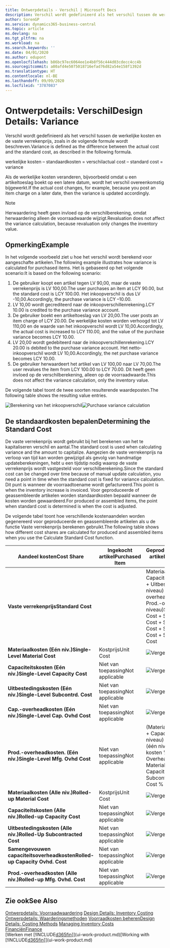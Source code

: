 ```yaml
---
title: Ontwerpdetails - Verschil | Microsoft Docs
description: Verschil wordt gedefinieerd als het verschil tussen de werkelijke kosten en de vaste verrekenprijs, zoals in de volgende formule wordt beschreven.
author: SorenGP
ms.service: dynamics365-business-central
ms.topic: article
ms.devlang: na
ms.tgt_pltfrm: na
ms.workload: na
ms.search.keywords: ''
ms.date: 04/01/2020
ms.author: edupont
ms.openlocfilehash: b86bc97ec6064ee1e4b8f56c444d03cdecc4cc4b
ms.sourcegitcommit: a80afd4e5075018716efad76d82a54e158f1392d
ms.translationtype: HT
ms.contentlocale: nl-BE
ms.lasthandoff: 09/09/2020
ms.locfileid: "3787083"
---
```

# <a name="design-details-variance"></a><span data-ttu-id="3c12f-103">Ontwerpdetails: Verschil</span><span class="sxs-lookup"><span data-stu-id="3c12f-103">Design Details: Variance</span></span>
<span data-ttu-id="3c12f-104">Verschil wordt gedefinieerd als het verschil tussen de werkelijke kosten en de vaste verrekenprijs, zoals in de volgende formule wordt beschreven.</span><span class="sxs-lookup"><span data-stu-id="3c12f-104">Variance is defined as the difference between the actual cost and the standard cost, as described in the following formula.</span></span>  

 <span data-ttu-id="3c12f-105">werkelijke kosten – standaardkosten = verschil</span><span class="sxs-lookup"><span data-stu-id="3c12f-105">actual cost – standard cost = variance</span></span>  

 <span data-ttu-id="3c12f-106">Als de werkelijke kosten veranderen, bijvoorbeeld omdat u een artikeltoeslag boekt op een latere datum, wordt het verschil overeenkomstig bijgewerkt.</span><span class="sxs-lookup"><span data-stu-id="3c12f-106">If the actual cost changes, for example, because you post an item charge on a later date, then the variance is updated accordingly.</span></span>  

> [!NOTE]  
>  <span data-ttu-id="3c12f-107">Herwaardering heeft geen invloed op de verschilberekening, omdat herwaardering alleen de voorraadwaarde wijzigt.</span><span class="sxs-lookup"><span data-stu-id="3c12f-107">Revaluation does not affect the variance calculation, because revaluation only changes the inventory value.</span></span>  

## <a name="example"></a><span data-ttu-id="3c12f-108">Opmerking</span><span class="sxs-lookup"><span data-stu-id="3c12f-108">Example</span></span>  
 <span data-ttu-id="3c12f-109">In het volgende voorbeeld ziet u hoe het verschil wordt berekend voor aangeschafte artikelen.</span><span class="sxs-lookup"><span data-stu-id="3c12f-109">The following example illustrates how variance is calculated for purchased items.</span></span> <span data-ttu-id="3c12f-110">Het is gebaseerd op het volgende scenario:</span><span class="sxs-lookup"><span data-stu-id="3c12f-110">It is based on the following scenario:</span></span>  

1.  <span data-ttu-id="3c12f-111">De gebruiker koopt een artikel tegen LV 90,00, maar de vaste verrekenprijs is LV 100,00.</span><span class="sxs-lookup"><span data-stu-id="3c12f-111">The user purchases an item at LCY 90.00, but the standard cost is LCY 100.00.</span></span> <span data-ttu-id="3c12f-112">Het inkoopverschil is dus LV -10,00.</span><span class="sxs-lookup"><span data-stu-id="3c12f-112">Accordingly, the purchase variance is LCY –10.00.</span></span>  
2.  <span data-ttu-id="3c12f-113">LV 10,00 wordt gecrediteerd naar de inkoopverschillenrekening.</span><span class="sxs-lookup"><span data-stu-id="3c12f-113">LCY 10.00 is credited to the purchase variance account.</span></span>  
3.  <span data-ttu-id="3c12f-114">De gebruiker boekt een artikeltoeslag van LV 20,00.</span><span class="sxs-lookup"><span data-stu-id="3c12f-114">The user posts an item charge of LCY 20.00.</span></span> <span data-ttu-id="3c12f-115">De werkelijke kosten worden verhoogd tot LV 110,00 en de waarde van het inkoopverschil wordt LV 10,00.</span><span class="sxs-lookup"><span data-stu-id="3c12f-115">Accordingly, the actual cost is increased to LCY 110.00, and the value of the purchase variance becomes LCY 10.00.</span></span>  
4.  <span data-ttu-id="3c12f-116">LV 20,00 wordt gedebiteerd naar de inkoopverschillenrekening.</span><span class="sxs-lookup"><span data-stu-id="3c12f-116">LCY 20.00 is debited to the purchase variance account.</span></span> <span data-ttu-id="3c12f-117">Het netto-inkoopverschil wordt LV 10,00.</span><span class="sxs-lookup"><span data-stu-id="3c12f-117">Accordingly, the net purchase variance becomes LCY 10.00.</span></span>  
5.  <span data-ttu-id="3c12f-118">De gebruiker herwaardeert het artikel van LV 100,00 naar LV 70,00.</span><span class="sxs-lookup"><span data-stu-id="3c12f-118">The user revalues the item from LCY 100.00 to LCY 70.00.</span></span> <span data-ttu-id="3c12f-119">Dit heeft geen invloed op de verschilberekening, alleen op de voorraadwaarde.</span><span class="sxs-lookup"><span data-stu-id="3c12f-119">This does not affect the variance calculation, only the inventory value.</span></span>  

 <span data-ttu-id="3c12f-120">De volgende tabel toont de twee soorten resulterende waardeposten.</span><span class="sxs-lookup"><span data-stu-id="3c12f-120">The following table shows the resulting value entries.</span></span>  

 <span data-ttu-id="3c12f-121">![Berekening van het inkoopverschil](media/design_details_inventory_costing_11_purchase_variance.png "Berekening van het inkoopverschil")</span><span class="sxs-lookup"><span data-stu-id="3c12f-121">![Purchase variance calculation](media/design_details_inventory_costing_11_purchase_variance.png "Purchase variance calculation")</span></span>  

## <a name="determining-the-standard-cost"></a><span data-ttu-id="3c12f-122">De standaardkosten bepalen</span><span class="sxs-lookup"><span data-stu-id="3c12f-122">Determining the Standard Cost</span></span>  
 <span data-ttu-id="3c12f-123">De vaste verrekenprijs wordt gebruikt bij het berekenen van het te kapitaliseren verschil en aantal.</span><span class="sxs-lookup"><span data-stu-id="3c12f-123">The standard cost is used when calculating variance and the amount to capitalize.</span></span> <span data-ttu-id="3c12f-124">Aangezien de vaste verrekenprijs na verloop van tijd kan worden gewijzigd als gevolg van handmatige updateberekeningen, hebt u een tijdstip nodig waarop de vaste verrekenprijs wordt vastgesteld voor verschilberekening.</span><span class="sxs-lookup"><span data-stu-id="3c12f-124">Since the standard cost can be changed over time because of manual update calculation, you need a point in time when the standard cost is fixed for variance calculation.</span></span> <span data-ttu-id="3c12f-125">Dit punt is wanneer de voorraadtoename wordt gefactureerd.</span><span class="sxs-lookup"><span data-stu-id="3c12f-125">This point is when the inventory increase is invoiced.</span></span> <span data-ttu-id="3c12f-126">Voor geproduceerde of geassembleerde artikelen worden standaardkosten bepaald wanneer de kosten worden gewaardeerd.</span><span class="sxs-lookup"><span data-stu-id="3c12f-126">For produced or assembled items, the point when standard cost is determined is when the cost is adjusted.</span></span>  

 <span data-ttu-id="3c12f-127">De volgende tabel toont hoe verschillende kostenaandelen worden gegenereerd voor geproduceerde en geassembleerde artikelen als u de functie Vaste verrekenprijs berekenen gebruikt.</span><span class="sxs-lookup"><span data-stu-id="3c12f-127">The following table shows how different cost shares are calculated for produced and assembled items when you use the Calculate Standard Cost function.</span></span>  

|<span data-ttu-id="3c12f-128">Aandeel kosten</span><span class="sxs-lookup"><span data-stu-id="3c12f-128">Cost Share</span></span>|<span data-ttu-id="3c12f-129">Ingekocht artikel</span><span class="sxs-lookup"><span data-stu-id="3c12f-129">Purchased Item</span></span>|<span data-ttu-id="3c12f-130">Geproduceerd/geassembleerd artikel</span><span class="sxs-lookup"><span data-stu-id="3c12f-130">Produced/Assembled Item</span></span>|  
|----------------|--------------------|------------------------------|  
|<span data-ttu-id="3c12f-131">**Vaste verrekenprijs**</span><span class="sxs-lookup"><span data-stu-id="3c12f-131">**Standard Cost**</span></span>||<span data-ttu-id="3c12f-132">Materiaalkosten (één niveau) + Capaciteitskosten (één niveau) + Uitbestedingskosten (één niveau) + Cap.-overheadkosten (één niveau) + Prod.-overheadkosten (één niveau)</span><span class="sxs-lookup"><span data-stu-id="3c12f-132">Single-Level Material Cost + Single-Level Capacity Cost + Single-Level Subcontrd. Cost + Single-Level Cap. Ovhd. Cost + Single-Level Mfg. Ovhd. Cost</span></span>|  
|<span data-ttu-id="3c12f-133">**Materiaalkosten (Eén niv.)**</span><span class="sxs-lookup"><span data-stu-id="3c12f-133">**Single-Level Material Cost**</span></span>|<span data-ttu-id="3c12f-134">Kostprijs</span><span class="sxs-lookup"><span data-stu-id="3c12f-134">Unit Cost</span></span>|<span data-ttu-id="3c12f-135">![Vergelijking 1](media/design_details_inventory_costing_11_equation_1.png "Vergelijking 1")</span><span class="sxs-lookup"><span data-stu-id="3c12f-135">![Equation 1](media/design_details_inventory_costing_11_equation_1.png "Equation 1")</span></span>|  
|<span data-ttu-id="3c12f-136">**Capaciteitskosten (Eén niv.)**</span><span class="sxs-lookup"><span data-stu-id="3c12f-136">**Single-Level Capacity Cost**</span></span>|<span data-ttu-id="3c12f-137">Niet van toepassing</span><span class="sxs-lookup"><span data-stu-id="3c12f-137">Not applicable</span></span>|<span data-ttu-id="3c12f-138">![Vergelijking 2](media/design_details_inventory_costing_11_equation_2.png "Vergelijking 2")</span><span class="sxs-lookup"><span data-stu-id="3c12f-138">![Equation 2](media/design_details_inventory_costing_11_equation_2.png "Equation 2")</span></span>|  
|<span data-ttu-id="3c12f-139">**Uitbestedingskosten (Eén niv.)**</span><span class="sxs-lookup"><span data-stu-id="3c12f-139">**Single-Level Subcontrd. Cost**</span></span>|<span data-ttu-id="3c12f-140">Niet van toepassing</span><span class="sxs-lookup"><span data-stu-id="3c12f-140">Not applicable</span></span>|<span data-ttu-id="3c12f-141">![Vergelijking 3](media/design_details_inventory_costing_11_equation_3.png "Vergelijking 3")</span><span class="sxs-lookup"><span data-stu-id="3c12f-141">![Equation 3](media/design_details_inventory_costing_11_equation_3.png "Equation 3")</span></span>|  
|<span data-ttu-id="3c12f-142">**Cap.-overheadkosten (Eén niv.)**</span><span class="sxs-lookup"><span data-stu-id="3c12f-142">**Single-Level Cap. Ovhd Cost**</span></span>|<span data-ttu-id="3c12f-143">Niet van toepassing</span><span class="sxs-lookup"><span data-stu-id="3c12f-143">Not applicable</span></span>|<span data-ttu-id="3c12f-144">![Vergelijking 4](media/design_details_inventory_costing_11_equation_4.png "Vergelijking 4")</span><span class="sxs-lookup"><span data-stu-id="3c12f-144">![Equation 4](media/design_details_inventory_costing_11_equation_4.png "Equation 4")</span></span>|  
|<span data-ttu-id="3c12f-145">**Prod.-overheadkosten. (Eén niv.)**</span><span class="sxs-lookup"><span data-stu-id="3c12f-145">**Single-Level Mfg. Ovhd Cost**</span></span>|<span data-ttu-id="3c12f-146">Niet van toepassing</span><span class="sxs-lookup"><span data-stu-id="3c12f-146">Not applicable</span></span>|<span data-ttu-id="3c12f-147">(Materiaalkosten (één niveau) + Capaciteitskosten (één niveau) + Uitbestedingskosten (één niveau)) \* Indirecte kosten % / 100 + Overheadtarief</span><span class="sxs-lookup"><span data-stu-id="3c12f-147">(Single-Level Material Cost + Single-Level Capacity Cost + Single-Level Subcontrd. Cost) \* Indirect Cost % / 100 + Overhead Rate</span></span>|  
|<span data-ttu-id="3c12f-148">**Materiaalkosten (Alle niv.)**</span><span class="sxs-lookup"><span data-stu-id="3c12f-148">**Rolled-up Material Cost**</span></span>|<span data-ttu-id="3c12f-149">Kostprijs</span><span class="sxs-lookup"><span data-stu-id="3c12f-149">Unit Cost</span></span>|<span data-ttu-id="3c12f-150">![Vergelijking 5](media/design_details_inventory_costing_11_equation_5.png "Vergelijking 5")</span><span class="sxs-lookup"><span data-stu-id="3c12f-150">![Equation 5](media/design_details_inventory_costing_11_equation_5.png "Equation 5")</span></span>|  
|<span data-ttu-id="3c12f-151">**Capaciteitskosten (Alle niv.)**</span><span class="sxs-lookup"><span data-stu-id="3c12f-151">**Rolled-up Capacity Cost**</span></span>|<span data-ttu-id="3c12f-152">Niet van toepassing</span><span class="sxs-lookup"><span data-stu-id="3c12f-152">Not applicable</span></span>|<span data-ttu-id="3c12f-153">![Vergelijking 6](media/design_details_inventory_costing_11_equation_6.png "Vergelijking 6")</span><span class="sxs-lookup"><span data-stu-id="3c12f-153">![Equation 6](media/design_details_inventory_costing_11_equation_6.png "Equation 6")</span></span>|  
|<span data-ttu-id="3c12f-154">**Uitbestedingskosten (Alle niv.)**</span><span class="sxs-lookup"><span data-stu-id="3c12f-154">**Rolled-Up Subcontracted Cost**</span></span>|<span data-ttu-id="3c12f-155">Niet van toepassing</span><span class="sxs-lookup"><span data-stu-id="3c12f-155">Not applicable</span></span>|<span data-ttu-id="3c12f-156">![Vergelijking 7](media/design_details_inventory_costing_11_equation_7.png "Vergelijking 7")</span><span class="sxs-lookup"><span data-stu-id="3c12f-156">![Equation 7](media/design_details_inventory_costing_11_equation_7.png "Equation 7")</span></span>|  
|<span data-ttu-id="3c12f-157">**Samengevouwen capaciteitsoverheadkosten**</span><span class="sxs-lookup"><span data-stu-id="3c12f-157">**Rolled-up Capacity Ovhd. Cost**</span></span>|<span data-ttu-id="3c12f-158">Niet van toepassing</span><span class="sxs-lookup"><span data-stu-id="3c12f-158">Not applicable</span></span>|<span data-ttu-id="3c12f-159">![Vergelijking 8](media/design_details_inventory_costing_11_equation_8.png "Vergelijking 8")</span><span class="sxs-lookup"><span data-stu-id="3c12f-159">![Equation 8](media/design_details_inventory_costing_11_equation_8.png "Equation 8")</span></span>|  
|<span data-ttu-id="3c12f-160">**Prod.-overheadkosten (Alle niv.)**</span><span class="sxs-lookup"><span data-stu-id="3c12f-160">**Rolled-up Mfg. Ovhd. Cost**</span></span>|<span data-ttu-id="3c12f-161">Niet van toepassing</span><span class="sxs-lookup"><span data-stu-id="3c12f-161">Not applicable</span></span>|<span data-ttu-id="3c12f-162">![Vergelijking 9](media/design_details_inventory_costing_11_equation_9.png "Vergelijking 9")</span><span class="sxs-lookup"><span data-stu-id="3c12f-162">![Equation 9](media/design_details_inventory_costing_11_equation_9.png "Equation 9")</span></span>|  

## <a name="see-also"></a><span data-ttu-id="3c12f-163">Zie ook</span><span class="sxs-lookup"><span data-stu-id="3c12f-163">See Also</span></span>  
 <span data-ttu-id="3c12f-164">[Ontwerpdetails: Voorraadwaardering](design-details-inventory-costing.md) </span><span class="sxs-lookup"><span data-stu-id="3c12f-164">[Design Details: Inventory Costing](design-details-inventory-costing.md) </span></span>  
 <span data-ttu-id="3c12f-165">[Ontwerpdetails: Waarderingsmethoden](design-details-costing-methods.md) [Voorraadkosten beheren](finance-manage-inventory-costs.md)</span><span class="sxs-lookup"><span data-stu-id="3c12f-165">[Design Details: Costing Methods](design-details-costing-methods.md) [Managing Inventory Costs](finance-manage-inventory-costs.md)</span></span>  
 [<span data-ttu-id="3c12f-166">Financiën</span><span class="sxs-lookup"><span data-stu-id="3c12f-166">Finance</span></span>](finance.md)  
 <span data-ttu-id="3c12f-167">[Werken met [!INCLUDE[d365fin](includes/d365fin_md.md)]](ui-work-product.md)</span><span class="sxs-lookup"><span data-stu-id="3c12f-167">[Working with [!INCLUDE[d365fin](includes/d365fin_md.md)]](ui-work-product.md)</span></span>

